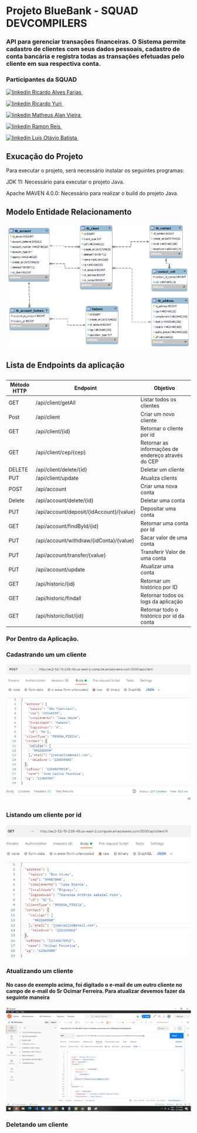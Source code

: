 # Projeto BlueBank - SQUAD DEVCOMPILERS

### API para gerenciar transações financeiras. O Sistema permite cadastro de clientes com seus dados pessoais, cadastro de conta bancária e registra todas as transações efetuadas pelo cliente em sua respectiva conta.


### Participantes da SQUAD

<p>
  <a href="https://www.linkedin.com/in/ricardo14231/" rel="nofollow noreferrer">
    <img src="https://i.stack.imgur.com/gVE0j.png" alt="linkedin"> Ricardo Alves Farias
  </a> &nbsp; 
	</p>
  <p> <a href="https://www.linkedin.com/in/ricardoyuri/" rel="nofollow noreferrer">
    <img src="https://i.stack.imgur.com/gVE0j.png" alt="linkedin"> Ricardo Yuri
  </a> &nbsp; </p>
  
<p> <a href="https://www.linkedin.com/in/matheus-alan/" rel="nofollow noreferrer">
    <img src="https://i.stack.imgur.com/gVE0j.png" alt="linkedin"> Matheus Alan Vieira
  </a> &nbsp; </p>
  
  <p> <a href="https://www.linkedin.com/in/ramon-reis-57aa0177/" rel="nofollow noreferrer">
    <img src="https://i.stack.imgur.com/gVE0j.png" alt="linkedin"> Ramon Reis
  </a> &nbsp; </p>
  
  <p> <a href="https://www.linkedin.com/in/luisotaviobatistadev/" rel="nofollow noreferrer">
    <img src="https://i.stack.imgur.com/gVE0j.png" alt="linkedin"> Luis Otávio Batista
  </a> &nbsp; </p>
		


## Exucação do Projeto
Para executar o projeto, será necessário instalar os seguintes programas:

<p> JDK 11: Necessário para executar o projeto Java. </p>
<p> Apache MAVEN 4.0.0: Necessário para realizar o build do projeto Java. </p>


## Modelo Entidade Relacionamento

![alt text](https://github.com/ricardo-yuri/BlueBank/blob/main/database/diagrama_entidade_relacionamento.png)



## Lista de Endpoints da aplicação 

<table class="demo">
	<caption></caption>
	<thead>
	<tr>
		<th>Método HTTP
</th>
		<th>Endpoint</th>
		<th>Objetivo</th>
	</tr>
	</thead>
	<tbody>
	<tr>
		<td>GET</td>
		<td>/api/client/getAll</td>
		<td>Listar todos os clientes</td>
	</tr>
	<tr>
		<td>Post</td>
		<td>/api/client</td>
		<td>Criar um novo cliente</td>
	</tr>
	<tr>
		<td>GET</td>
		<td>/api/client/{id}</td>
		<td>Retornar o cliente por id</td>
	</tr>
	<tr>
		<td>GET</td>
		<td>/api/client/cep/{cep}</td>
		<td>Retornar as informações de endereço através do CEP</td>
	</tr>
	<tr>
		<td>DELETE</td>
		<td>/api/client/delete/{id}</td>
		<td>Deletar um cliente</td>
	</tr>
	<tr>
		<td>PUT</td>
		<td>/api/client/update</td>
		<td>Atualiza clients</td>
	</tr>
	<tr>
		<td>POST</td>
		<td>/api/account</td>
		<td>Criar uma nova conta</td>
	</tr>
	<tr>
		<td>Delete</td>
		<td>/api/account/delete/{id}</td>
		<td>Deletar uma conta </td>
	</tr>
	<tr>
		<td>PUT</td>
		<td>/api/account/deposit/{idAccount}/{value}</td>
		<td>Depositar uma conta</td>
	</tr>
	<tr>
		<td>GET</td>
		<td>/api/account/findById/{id}</td>
		<td>Retornar uma conta por Id</td>
	</tr>
	<tr>
		<td>PUT</td>
		<td>/api/account/withdraw/{idConta}/{value}</td>
		<td>Sacar valor de uma conta
	</td>
	</tr>
	<tr>
		<td>PUT</td>
		<td>/api/account/transfer/{value}</td>
		<td>Transferir Valor de uma conta</td>
	</tr>
	<tr>
		<td>PUT</td>
		<td>/api/account/update</td>
		<td>Atualizar uma conta</td>
	</tr>
	<tr>
		<td>GET</td>
		<td>/api/historic/{id}</td>
		<td>Retornar um histórico por ID</td>
	</tr>
	<tr>
		<td>GET</td>
		<td>/api/historic/findall</td>
		<td>Retornar todos os logs da aplicação</td>
	</tr>
	<tr>
		<td>GET</td>
		<td>/api/historic/list/{id}</td>
		<td>Retornar todo o histórico por id da conta</td>
	</tr>
	
	
</table>


### Por Dentro da Aplicação.

### Cadastrando um um cliente

![alt text](https://github.com/ricardo-yuri/BlueBank/blob/main/imgs/cadastrarcCliente.png)

### Listando um cliente por id

![alt text](https://github.com/ricardo-yuri/BlueBank/blob/main/imgs/Listando-Cliente-Por-ID.png)

### Atualizando um cliente

#### No caso de exemplo acima, foi digitado o e-mail de um outro cliente no campo de e-mail do Sr Ocimar Ferreira. Para atualizar devemos fazer da seguinte maneira

![alt text](https://github.com/ricardo-yuri/BlueBank/blob/main/imgs/Atualizando%20Cliente.png)

### Deletando um cliente





